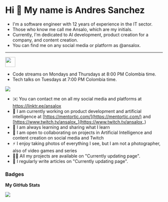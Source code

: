 
Hi 👋 My name is Andres Sanchez
===============================

* I'm a software engineer with 12 years of experience in the IT sector.
* Those who know me call me Ansalo, which are my initials.
* Currently, I'm dedicated to AI development, product creation for a company, and content creation.
* You can find me on any social media or platform as @ansalox.
-----------------

<a href="https://www.twitch.tv/ansalox_" target="_blank" rel="noreferrer"><img src="https://raw.githubusercontent.com/danielcranney/readme-generator/main/public/icons/socials/twitch.svg" width="32" height="32" /></a> 

* Code streams on Mondays and Thursdays at 8:00 PM Colombia time.
* Tech talks on Tuesdays at 7:00 PM Colombia time.

<a href="https://www.twitch.tv/ansalox_" target="_blank" rel="noreferrer"><img
src="https://img.shields.io/twitch/status/ansalox_?logo=twitchsx&style=for-the-badge&color=0891b2&labelColor=1c1917&label=TWITCH+STATUS" /></a>

* ✉️ You can contact me on all my social media and platforms at https://linktr.ee/ansalox
* 🚀 I am currently working on product development and artificial intelligence at [https://mentortic.com/](https://mentortic.com/) and [https://www.twitch.tv/ansalox_](https://www.twitch.tv/ansalox_)
* 🧠 I am always learning and sharing what I learn
* 🤝 I am open to collaborating on projects in Artificial Intelligence and content creation on social media and Twitch
* ⚡ I enjoy taking photos of everything I see, but I am not a photographer, also of video games and series
* 👨‍💻 All my projects are available on "Currently updating page".
* 📝 I regularly write articles on "Currently updating page".

### Badges

<b>My GitHub Stats</b>

<a href="http://www.github.com/ansalox"><img src="https://github-readme-streak-stats.herokuapp.com/?user=ansalox&stroke=ffffff&background=1c1917&ring=0891b2&fire=0891b2&currStreakNum=ffffff&currStreakLabel=0891b2&sideNums=ffffff&sideLabels=ffffff&dates=ffffff&hide_border=true" /></a>

